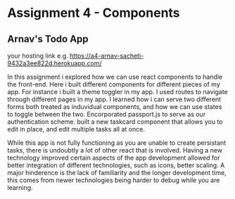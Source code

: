 Assignment 4 - Components
===

## Arnav's Todo App

your hosting link e.g. https://a4-arnav-sacheti-9432a3ee822d.herokuapp.com/

In this assignment i explored how we can use react components to handle the front-end. Here i built different components for different pieces of my app. For instance i built a theme toggler in my app. I used routes to navigate through different pages in my app. I learned how i can serve two different forms both treated as induvidual components, and how we can use states to toggle between the two. Encorporated passport.js to serve as our authentication scheme. built a new taskcard component that allows you to edit in place, and edit multiple tasks all at once. 

While this app is not fully functioning as you are unable to create persistant tasks, there is undoubtly a lot of other react that is involved. Having a new technology improved certain aspects of the app development allowed for better integration of different technologies, such as icons, better scaling. A major hinderence is the lack of familiarity and the longer development time, this comes from newer technologies being harder to debug while you are learning.